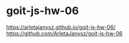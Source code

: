 # goit-js-hw-06

https://arletajanysz.github.io/goit-js-hw-06/
https://github.com/ArletaJanysz/goit-js-hw-06